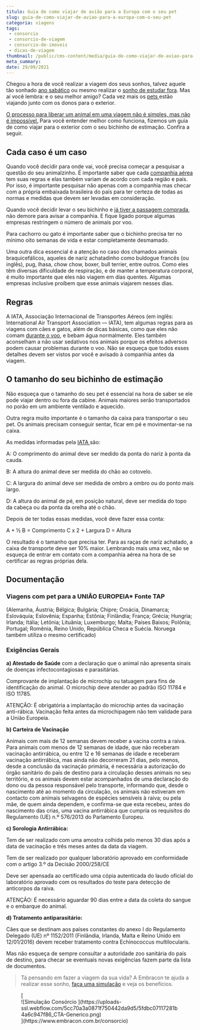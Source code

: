 ```yaml
---
titulo: Guia de como viajar de avião para a Europa com o seu pet
slug: guia-de-como-viajar-de-aviao-para-a-europa-com-o-seu-pet
categoria: viagens
tags:
 - consorcio
 - consorcio-de-viagem
 - consorcio-de-imoveis
 - dicas-de-viagem
thumbnail: /public/cms-content/media/guia-de-como-viajar-de-aviao-para-a-europa-com-o-seu-pet.jpg
meta_summary: 
date: 29/09/2021
---
```

Chegou a hora de você realizar a viagem dos seus sonhos, talvez aquele tão sonhado [ano sabático](https://www.embracon.com.br/blog/como-se-preparar-para-fazer-um-ano-sabatico) ou mesmo realizar o [sonho de estudar fora](https://www.embracon.com.br/blog/7-dicas-essenciais-para-organizar-um-intercambio). Mas aí você lembra: e o seu melhor amigo? Cada vez mais os [pets ](https://www.embracon.com.br/blog/qual-a-melhor-hora-de-ter-um-pet)estão viajando junto com os donos para o exterior.

[O processo para liberar um animal em uma viagem não é simples, mas não é impossível.](https://www.embracon.com.br/blog/posso-levar-o-pet-numa-viagem-de-aviao) Para você entender melhor como funciona, fizemos um guia de como viajar para o exterior com o seu bichinho de estimação. Confira a seguir.

Cada caso é um caso
-------------------

Quando você decidir para onde vai, você precisa começar a pesquisar a questão do seu animalzinho. É importante saber que cada [companhia aérea](https://www.embracon.com.br/blog/7-dicas-de-como-economizar-na-passagem-de-aviao) tem suas regras e elas também variam de acordo com cada região e país. Por isso, é importante pesquisar não apenas com a companhia mas checar com a própria embaixada brasileira do país para ter certeza de todas as normas e medidas que devem ser levadas em consideração.

Quando você decidir levar o seu bichinho e [já tiver a passagem comprada](https://www.embracon.com.br/blog/4-dicas-na-hora-de-comprar-passagens-aereas), não demore para avisar a companhia. E fique ligado porque algumas empresas restringem o número de animais por voo.

Para cachorro ou gato é importante saber que o bichinho precisa ter no mínimo oito semanas de vida e estar completamente desmamado.

Uma outra dica essencial é a atenção no caso dos chamados animais braquicefálicos, aqueles de nariz achatadinho como buldogue francês (ou inglês), pug, lhasa, chow chow, boxer, bull terrier, entre outros. Como eles têm diversas dificuldade de respiração, e de manter a temperatura corporal, é muito importante que eles não viagem em dias quentes. Algumas empresas inclusive proíbem que esse animais viajarem nesses dias.

Regras
------

A IATA, Associação Internacional de Transportes Aéreos (em inglês: International Air Transport Association — IATA), tem algumas regras para as viagens com cães e gatos, além de dicas básicas, como que eles não comam [durante o voo](https://www.embracon.com.br/blog/saiba-o-que-fazer-antes-e-durante-um-voo-longo), e bebam água normalmente. Eles também aconselham a não usar sedativos nos animais porque os efeitos adversos podem causar problemas durante o voo. Não se esqueça que todos esses detalhes devem ser vistos por você e avisado à companhia antes da viagem.

O tamanho do seu bichinho de estimação
--------------------------------------

Não esqueça que o tamanho do seu pet é essencial na hora de saber se ele pode viajar dentro ou fora da cabine. Animais maiores serão transportados no porão em um ambiente ventilado e aquecido.

Outra regra muito importante é o tamanho da caixa para transportar o seu pet. Os animais precisam conseguir sentar, ficar em pé e movimentar-se na caixa.

As medidas informadas pela [IATA ](https://www.iata.org/)são:

 A: O comprimento do animal deve ser medido da ponta do nariz à ponta da cauda.

B: A altura do animal deve ser medida do chão ao cotovelo.

C: A largura do animal deve ser medida de ombro a ombro ou do ponto mais largo.

D: A altura do animal de pé, em posição natural, deve ser medida do topo da cabeça ou da ponta da orelha até o chão.

Depois de ter todas essas medidas, você deve fazer essa conta:

 A + ½ B = Comprimento C x 2 + Largura D = Altura

O resultado é o tamanho que precisa ter. Para as raças de nariz achatado, a caixa de transporte deve ser 10% maior. Lembrando mais uma vez, não se esqueça de entrar em contato com a companhia aérea na hora de se certificar as regras próprias dela.

Documentação
------------

### **Viagens com pet para a UNIÃO EUROPEIA\* Fonte TAP**

(Alemanha, Áustria; Bélgica; Bulgária; Chipre; Croácia, Dinamarca; Eslováquia; Eslovênia; Espanha; Estônia; Finlândia; França; Grécia; Hungria; Irlanda; Itália; Letônia; Lituânia; Luxemburgo; Malta; Países Baixos; Polônia; Portugal; Romênia, Reino Unido, República Checa e Suécia. Noruega também utiliza o mesmo certificado)

### Exigências Gerais

**a) Atestado de Saúde** com a declaração que o animal não apresenta sinais de doenças infectocontagiosas e parasitárias.

 Comprovante de implantação de microchip ou tatuagem para fins de identificação do animal. O microchip deve atender ao padrão ISO 11784 e ISO 11785.

ATENÇÃO: É obrigatória a implantação do microchip antes da vacinação anti-rábica. Vacinação feita antes da microchipagem não tem validade para a União Europeia.

**b) Carteira de Vacinação**

Animais com mais de 12 semanas devem receber a vacina contra a raiva. Para animais com menos de 12 semanas de idade, que não receberam vacinação antirrábica, ou entre 12 e 16 semanas de idade e receberam vacinação antirrábica, mas ainda não decorreram 21 dias, pelo menos, desde a conclusão da vacinação primária, é necessária a autorização do órgão sanitário do país de destino para a circulação desses animais no seu território, e os animais devem estar acompanhados de uma declaração do dono ou da pessoa responsável pelo transporte, informando que, desde o nascimento até ao momento da circulação, os animais não estiveram em contacto com animais selvagens de espécies sensíveis à raiva; ou pela mãe, de quem ainda dependem, e confirma-se que esta recebeu, antes do nascimento das crias, uma vacina antirrábica que cumpria os requisitos do Regulamento (UE) n.º 576/2013 do Parlamento Europeu.

**c) Sorologia Antirrábica:**

Tem de ser realizado com uma amostra colhida pelo menos 30 dias após a data de vacinação e três meses antes da data da viagem.

Tem de ser realizado por qualquer laboratório aprovado em conformidade com o artigo 3.º da Decisão 2000/258/CE

Deve ser apensada ao certificado uma cópia autenticada do laudo oficial do laboratório aprovado com os resultados do teste para detecção de anticorpos da raiva.

ATENÇÃO: É necessário aguardar 90 dias entre a data da coleta do sangue e o embarque do animal.

**d) Tratamento antiparasitário:**

Cães que se destinam aos países constantes do anexo I do Regulamento Delegado (UE) nº 1152/2011 (Finlândia, Irlanda, Malta e Reino Unido em 12/01/2016) devem receber tratamento contra Echinococcus multilocularis.

Mas não esqueça de sempre consultar a autoridade zoo sanitária do país de destino, para checar se eventuais novas exigências fazem parte da lista de documentos.

> Tá pensando em fazer a viagem da sua vida? A Embracon te ajuda a realizar esse sonho, [faça uma simulação](https://www.embracon.com.br/consorcio) e veja os benefícios.

<figure class="w-richtext-figure-type-image w-richtext-align-center">[<div>![Simulação Consórcio ](https://uploads-ssl.webflow.com/5cc70a3a0871f750442da9d5/5fdbc07117281b4a6c947f86_CTA-Generico.png)</div>](https://www.embracon.com.br/consorcio)</figure>
